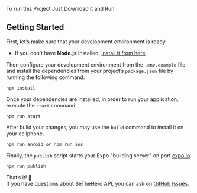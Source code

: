 
To run this Project Just Download it and Run

## Getting Started

First, let’s make sure that your development environment is ready.

- If you don’t have **Node.js** installed, [install it from here](https://nodejs.org/).

Then configure your development environment from the `.env.example` file and install the dependencies from your project’s `package.json` file by running the following command:

```
npm install
```

Once your dependencies are installed, in order to run your application, execute the `start` command:

```
npm run start
```

After build your changes, you may use the `build` command to install it on your cellphone.

```
npm run anroid or npm run ios
```

Finally, the `publish` script starts your Expo "building server" on port [expo.io](http://expo.io).

```
npm run publish
```

That’s it! :rocket:  
If you have questions about BeTheHero API, you can ask on [GitHub Issues](https://github.com/tecanderson/bethehero/issues).
